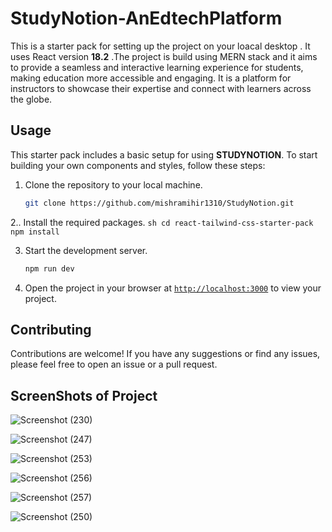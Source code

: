 # StudyNotion-AnEdtechPlatform

This is a starter pack for setting up the project on your loacal desktop . It uses React version **18.2** .The project is build using MERN stack and it aims to provide a seamless and interactive learning experience for students, making education more accessible and engaging. It is a platform for instructors to showcase their expertise and connect with learners across the globe.

## Usage

This starter pack includes a basic setup for using **STUDYNOTION**. To start building your own components and styles, follow these steps:

1. Clone the repository to your local machine.
    ```sh
    git clone https://github.com/mishramihir1310/StudyNotion.git
    ```

2.. Install the required packages.
    ```sh
    cd react-tailwind-css-starter-pack
    npm install
    ```

3. Start the development server.
    ```sh
    npm run dev
    ```
4. Open the project in your browser at [`http://localhost:3000`](http://localhost:3000) to view your project.
## Contributing

Contributions are welcome! If you have any suggestions or find any issues, please feel free to open an issue or a pull request.

## ScreenShots of Project 
![Screenshot (230)](https://github.com/mishramihir1310/StudyNotion_EdTechPlatform/assets/128243397/b179798e-862e-43cd-b5fd-65380e5a5c10)

![Screenshot (247)](https://github.com/mishramihir1310/StudyNotion_EdTechPlatform/assets/128243397/bf4fad04-e77e-4239-94bb-d132f05d83d8)

![Screenshot (253)](https://github.com/mishramihir1310/StudyNotion_EdTechPlatform/assets/128243397/ee6afead-ea69-4fff-a6d3-7c51a588e25c)

![Screenshot (256)](https://github.com/mishramihir1310/StudyNotion_EdTechPlatform/assets/128243397/71f86f3b-077b-4374-b36b-87d360c599c7)

![Screenshot (257)](https://github.com/mishramihir1310/StudyNotion_EdTechPlatform/assets/128243397/d937c0ff-a2fb-469b-bb14-6904fb845663)

![Screenshot (250)](https://github.com/mishramihir1310/StudyNotion_EdTechPlatform/assets/128243397/1587883f-8ab5-4d09-a4f4-efe317ccce7d)




